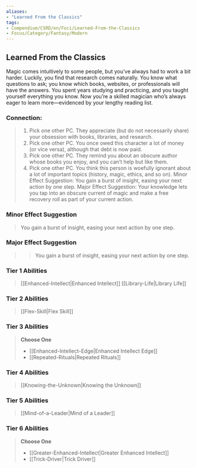 ```yaml
---
aliases:
- "Learned From the Classics"
tags:
- Compendium/CSRD/en/Foci/Learned-From-the-Classics
- Focus/Category/Fantasy/Modern
---
```


  
## Learned From the Classics
Magic comes intuitively to some people, but you’ve always had to work a bit harder. Luckily, you find that research comes naturally. You know what questions to ask; you know which books, websites, or professionals will have the answers. You spent years studying and practicing, and you taught yourself everything you know. Now you’re a skilled magician who’s always eager to learn more—evidenced by your lengthy reading list.


### Connection: 
>1. Pick one other PC. They appreciate (but do not necessarily share) your obsession with books, libraries, and research.
>2. Pick one other PC. You once owed this character a lot of money (or vice versa), although that debt is now paid.
>3. Pick one other PC. They remind you about an obscure author whose books you enjoy, and you can’t help but like them.
>4. Pick one other PC. You think this person is woefully ignorant about a lot of important topics (history, magic, ethics, and so on).
Minor Effect Suggestion: You gain a burst of insight, easing your next action by one step.
Major Effect Suggestion: Your knowledge lets you tap into an obscure current of magic and make a free recovery roll as part of your current action.


### Minor Effect Suggestion 
>You gain a burst of insight, easing your next action by one step.
### Major Effect Suggestion 
>>You gain a burst of insight, easing your next action by one step.



### Tier 1 Abilities  
> [[Enhanced-Intellect|Enhanced Intellect]]
> [[Library-Life|Library Life]]  


### Tier 2 Abilities  
> [[Flex-Skill|Flex Skill]]  

### Tier 3 Abilities  
> **Choose One**  
>- [[Enhanced-Intellect-Edge|Enhanced Intellect Edge]]  
>- [[Repeated-Rituals|Repeated Rituals]]  

### Tier 4 Abilities  
> [[Knowing-the-Unknown|Knowing the Unknown]]  

### Tier 5 Abilities  
> [[Mind-of-a-Leader|Mind of a Leader]]


### Tier 6 Abilities  
> **Choose One**  
>- [[Greater-Enhanced-Intellect|Greater Enhanced Intellect]]  
>- [[Trick-Driver|Trick Driver]]
